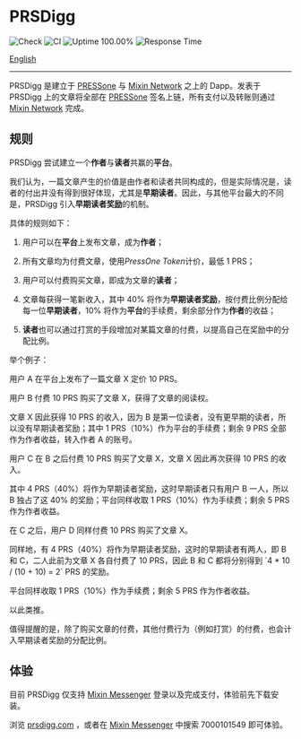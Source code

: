 # PRSDigg

![Check](https://github.com/baizhiheizi/prsdigg/workflows/Check/badge.svg) ![CI](https://github.com/baizhiheizi/prsdigg/workflows/CI/badge.svg) ![Uptime 100.00%](https://img.shields.io/endpoint?url=https%3A%2F%2Fraw.githubusercontent.com%2Fbaizhiheizi%2Fupptime%2Fmaster%2Fapi%2Fprs-digg%2Fuptime.json) ![Response Time](https://img.shields.io/endpoint?url=https%3A%2F%2Fraw.githubusercontent.com%2Fbaizhiheizi%2Fupptime%2Fmaster%2Fapi%2Fprs-digg%2Fresponse-time.json)

[English]('./README.md')

---

PRSDigg 是建立于 [PRESSone](https://press.one) 与 [Mixin Network](https://mixin.one) 之上的 Dapp。发表于 PRSDigg 上的文章将全部在 [PRESSone](https://press.one) 签名上链，所有支付以及转账则通过 [Mixin Network](https://mixin.one) 完成。

## 规则

PRSDigg 尝试建立一个**作者**与**读者**共赢的**平台**。

我们认为，一篇文章产生的价值是由作者和读者共同构成的，但是实际情况是，读者的付出并没有得到很好体现，尤其是**早期读者**。因此，与其他平台最大的不同是，PRSDigg 引入**早期读者奖励**的机制。

具体的规则如下：

1. 用户可以在**平台**上发布文章，成为**作者**；

2. 所有文章均为付费文章，使用*PressOne Token*计价，最低 1 PRS；

3. 用户可以付费购买文章，即成为文章的**读者**；

4. 文章每获得一笔新收入，其中 40% 将作为**早期读者奖励**，按付费比例分配给每一位**早期读者**，10% 将作为**平台**的手续费，剩余部分作为**作者**的收益；

5. **读者**也可以通过打赏的手段增加对某篇文章的付费，以提高自己在奖励中的分配比例。

举个例子：

用户 A 在平台上发布了一篇文章 X 定价 10 PRS。

用户 B 付费 10 PRS 购买了文章 X，获得了文章的阅读权。

文章 X 因此获得 10 PRS 的收入，因为 B 是第一位读者，没有更早期的读者，所以没有早期读者奖励；其中 1 PRS（10%）作为平台的手续费；剩余 9 PRS 全部作为作者收益，转入作者 A 的账号。

用户 C 在 B 之后付费 10 PRS 购买了文章 X，文章 X 因此再次获得 10 PRS 的收入。

其中 4 PRS（40%）将作为早期读者奖励，这时早期读者只有用户 B 一人，所以 B 独占了这 40% 的奖励；平台同样收取 1 PRS（10%）作为手续费；剩余 5 PRS 作为作者收益。

在 C 之后，用户 D 同样付费 10 PRS 购买了文章 X。

同样地，有 4 PRS（40%）将作为早期读者奖励，这时的早期读者有两人，即 B 和 C，二人此前为文章 X 各自付费了 10 PRS，因此 B 和 C 都将分别得到 \`4 * 10 / (10 + 10) = 2\` PRS 的奖励。

平台同样收取 1 PRS（10%）作为手续费；剩余 5 PRS 作为作者收益。

以此类推。

值得提醒的是，除了购买文章的付费，其他付费行为（例如打赏）的付费，也会计入早期读者奖励的分配比例。

## 体验

目前 PRSDigg 仅支持 [Mixin Messenger](https://mixin.one/messenger) 登录以及完成支付，体验前先下载安装。

浏览 [prsdigg.com](https://prsdigg.com) ，或者在 [Mixin Messenger](https://mixin.one/messenger) 中搜索 7000101549 即可体验。
